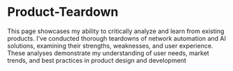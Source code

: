 # Product-Teardown
This page showcases my ability to critically analyze and learn from existing products. I've conducted thorough teardowns of network automation and AI solutions, examining their strengths, weaknesses, and user experience. These analyses demonstrate my understanding of user needs, market trends, and best practices in product design and development
